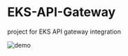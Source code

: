 # EKS-API-Gateway
project for EKS API gateway integration

![demo](https://github.com/nguyentrungduc134/EKS-API-Gateway/assets/86754554/0673cbeb-b650-4cfc-824d-033e6be353c7)

